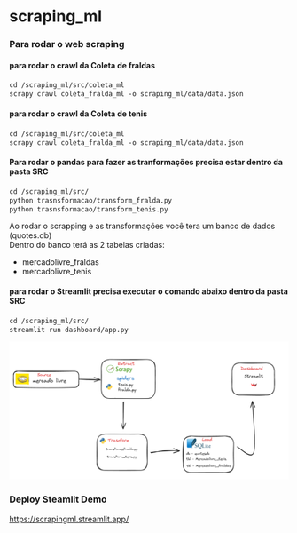 # scraping_ml


### Para rodar o web scraping 

#### para rodar o crawl da Coleta de fraldas
```
cd /scraping_ml/src/coleta_ml
scrapy crawl coleta_fralda_ml -o scraping_ml/data/data.json  
```

#### para rodar o crawl da Coleta de tenis
```
cd /scraping_ml/src/coleta_ml
scrapy crawl coleta_fralda_ml -o scraping_ml/data/data.json  

```

#### Para rodar o pandas para fazer as tranformações precisa estar dentro da pasta SRC
```
cd /scraping_ml/src/
python trasnsformacao/transform_fralda.py
python trasnsformacao/transform_tenis.py
```

Ao rodar o scrapping e as transformações você tera um banco de dados (quotes.db) <br>
Dentro do banco terá as 2 tabelas criadas:
* mercadolivre_fraldas
* mercadolivre_tenis 



#### para rodar o Streamlit precisa executar o comando abaixo dentro da pasta SRC
```
cd /scraping_ml/src/
streamlit run dashboard/app.py   

```

<img src="/data/projeto.png">

### Deploy Steamlit Demo
https://scrapingml.streamlit.app/
